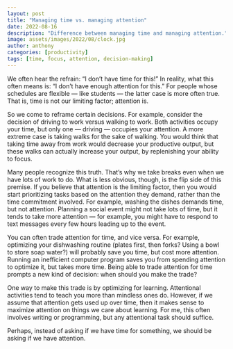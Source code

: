 ```yaml
---
layout: post
title: "Managing time vs. managing attention"
date: 2022-08-16
description: "Difference between managing time and managing attention."
image: assets/images/2022/08/clock.jpg
author: anthony
categories: [productivity]
tags: [time, focus, attention, decision-making]
---
```


We often hear the refrain: “I don’t have time for this!” In reality, what this often means is: “I don’t have enough attention for this.” For people whose schedules are flexible — like students — the latter case is more often true. That is, time is not our limiting factor; attention is.

So we come to reframe certain decisions. For example, consider the decision of driving to work versus walking to work. Both activities occupy your time, but only one — driving — occupies your attention. A more extreme case is taking walks for the sake of walking. You would think that taking time away from work would decrease your productive output, but these walks can actually increase your output, by replenishing your ability to focus.

Many people recognize this truth. That’s why we take breaks even when we have lots of work to do. What is less obvious, though, is the flip side of this premise. If you believe that attention is the limiting factor, then you would start prioritizing tasks based on the attention they demand, rather than the time commitment involved. For example, washing the dishes demands time, but not attention. Planning a social event might not take lots of time, but it tends to take more attention — for example, you might have to respond to text messages every few hours leading up to the event.

You can often trade attention for time, and vice versa. For example, optimizing your dishwashing routine (plates first, then forks? Using a bowl to store soap water?) will probably save you time, but cost more attention. Running an inefficient computer program saves you from spending attention to optimize it, but takes more time. Being able to trade attention for time prompts a new kind of decision: when should you make the trade?

One way to make this trade is by optimizing for learning. Attentional activities tend to teach you more than mindless ones do. However, if we assume that attention gets used up over time, then it makes sense to maximize attention on things we care about learning. For me, this often involves writing or programming, but any attentional task should suffice.

Perhaps, instead of asking if we have time for something, we should be asking if we have attention.